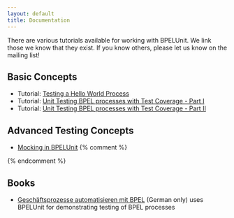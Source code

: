 ```yaml
---
layout: default
title: Documentation
---
```

 
There are various tutorials available for working with BPELUnit. We link 
those we know that they exist. If you know others, please let us know on 
the mailing list! 

## Basic Concepts

 + Tutorial: [Testing a Hello World Process](http://www.se.uni-hannover.de/pages/en:tutorials_bpelunit_hellobpel)
 + Tutorial: [Unit Testing BPEL processes with Test Coverage - Part I](http://www.se.uni-hannover.de/pages/en:tutorials_bpelunit_coverage_part_1)
 + Tutorial: [Unit Testing BPEL processes with Test Coverage - Part II](http://www.se.uni-hannover.de/pages/en:tutorials_bpelunit_coverage_part_2)

## Advanced Testing Concepts

 + [Mocking in BPELUnit](http://www.se.uni-hannover.de/pages/en:tutorials_bpelunit_mock)
 {% comment %}
 <!--<li>Testing long-running Processes</li> -->
 <!--li><a href="http://www.se.uni-hannover.de/forschung/soa/bpelunit/testing-fault-scenarios.php">Testing Fault Scenarios</a> (under construction)</li-->
 <!--li><a href="http://www.se.uni-hannover.de/forschung/soa/bpelunit/bpelunit-ant.php">Automating Tests with Ant and BPELUnit (e.g. for nightly builds)</a></li-->

 <!--<li>Test Coverage Calculation</li> -->
 <!--<li><a href="http://www.se.uni-hannover.de/forschung/soa/bpelunit/bpelunit-roch-criteria.php">Comparing BPELUnit With Roch's Criterias</a></li>-->
 {% endcomment %}

## Books
 + [Gesch&auml;ftsprozesse automatisieren mit BPEL](http://www.amazon.de/dp/389864670X) (German only) uses BPELUnit for demonstrating testing of BPEL processes

